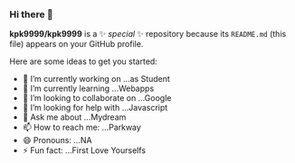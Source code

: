 ### Hi there 👋


**kpk9999/kpk9999** is a ✨ _special_ ✨ repository because its `README.md` (this file) appears on your GitHub profile.

Here are some ideas to get you started:

- 🔭 I’m currently working on ...as Student
- 🌱 I’m currently learning ...Webapps
- 👯 I’m looking to collaborate on ...Google
- 🤔 I’m looking for help with ...Javascript
- 💬 Ask me about ...Mydream
- 📫 How to reach me: ...Parkway
- 😄 Pronouns: ...NA
- ⚡ Fun fact: ...First Love Yourselfs

